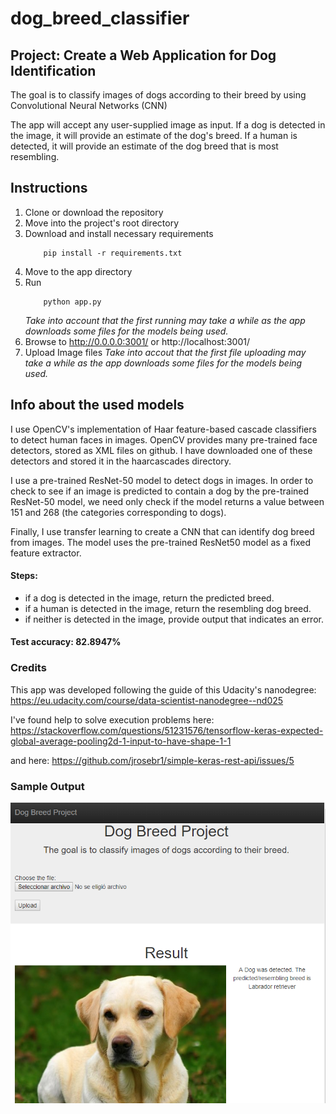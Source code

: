 # dog_breed_classifier

## Project: Create a Web Application for Dog Identification 

The goal is to classify images of dogs according to their breed by using Convolutional Neural Networks (CNN)

The app will accept any user-supplied image as input. If a dog is detected in the image, it will provide an estimate of the dog's breed. If a human is detected, it will provide an estimate of the dog breed that is most resembling. 

## Instructions
1. Clone or download the repository
2. Move into the project's root directory
3. Download and install necessary requirements
	```
		pip install -r requirements.txt
	```
4. Move to the app directory
5. Run
	```
		python app.py
	```
    *Take into account that the first running may take a while as the app downloads some files for the models being used.*
6. Browse to http://0.0.0.0:3001/ or http://localhost:3001/
7. Upload Image files
    *Take into accout that the first file uploading may take a while as the app downloads some files for the models being used.*

## Info about the used models
I use OpenCV's implementation of Haar feature-based cascade classifiers to detect human faces in images. OpenCV provides many pre-trained face detectors, stored as XML files on github. I have downloaded one of these detectors and stored it in the haarcascades directory.

I use a pre-trained ResNet-50 model to detect dogs in images. In order to check to see if an image is predicted to contain a dog by the pre-trained ResNet-50 model, we need only check if the model returns a value between 151 and 268 (the categories corresponding to dogs).

Finally, I use transfer learning to create a CNN that can identify dog breed from images. The model uses the pre-trained ResNet50 model as a fixed feature extractor.

#### Steps:
* if a dog is detected in the image, return the predicted breed.
* if a human is detected in the image, return the resembling dog breed.
* if neither is detected in the image, provide output that indicates an error.

#### Test accuracy: 82.8947%

### Credits
This app was developed following the guide of this Udacity's nanodegree: https://eu.udacity.com/course/data-scientist-nanodegree--nd025

I've found help to solve execution problems here: https://stackoverflow.com/questions/51231576/tensorflow-keras-expected-global-average-pooling2d-1-input-to-have-shape-1-1

and here: https://github.com/jrosebr1/simple-keras-rest-api/issues/5

### Sample Output
![Sample Output](https://github.com/mnaveiro/dog_breed_classifier/blob/master/images/Screenshot_1.png?raw=true)
